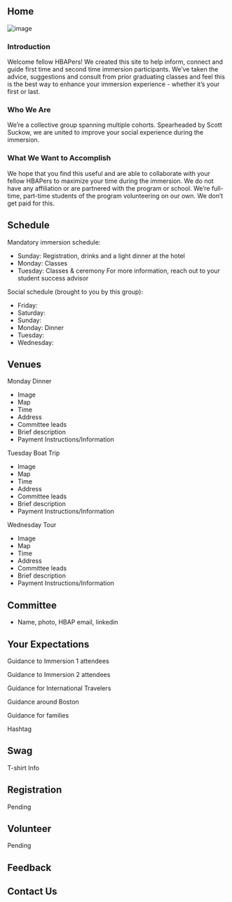 ## Home
![image](https://whitelabel.2u.com/cdn/v1/hu-cba/logo-1.png)

### Introduction

Welcome fellow HBAPers! We created this site to help inform, connect and guide first time and second time immersion participants. We’ve taken the advice, suggestions and consult from prior graduating classes and feel this is the best way to enhance your immersion experience - whether it’s your first or last. 

### Who We Are

We’re a collective group spanning multiple cohorts. Spearheaded by Scott Suckow, we are united to improve your social experience during the immersion. 

### What We Want to Accomplish

We hope that you find this useful and are able to collaborate with your fellow HBAPers to maximize your time during the immersion. We do not have any affiliation or are partnered with the program or school. We’re full-time, part-time students of the program volunteering on our own. We don’t get paid for this. 

## Schedule

Mandatory immersion schedule: 
- Sunday: Registration, drinks and a light dinner at the hotel
- Monday: Classes
- Tuesday: Classes & ceremony
For more information, reach out to your student success advisor

Social schedule (brought to you by this group):
- Friday: 
- Saturday:
- Sunday: 
- Monday: Dinner
- Tuesday: 
- Wednesday: 

## Venues

Monday Dinner
- Image
- Map
- Time
- Address
- Committee leads
- Brief description
- Payment Instructions/Information

Tuesday Boat Trip
- Image
- Map
- Time
- Address
- Committee leads
- Brief description
- Payment Instructions/Information

Wednesday Tour
- Image
- Map
- Time
- Address
- Committee leads
- Brief description
- Payment Instructions/Information


## Committee 

- Name, photo, HBAP email, linkedin

## Your Expectations

Guidance to Immersion 1 attendees

Guidance to Immersion 2 attendees

Guidance for International Travelers

Guidance around Boston 

Guidance for families

Hashtag

## Swag

T-shirt Info

## Registration 

Pending

## Volunteer

Pending

## Feedback

## Contact Us



